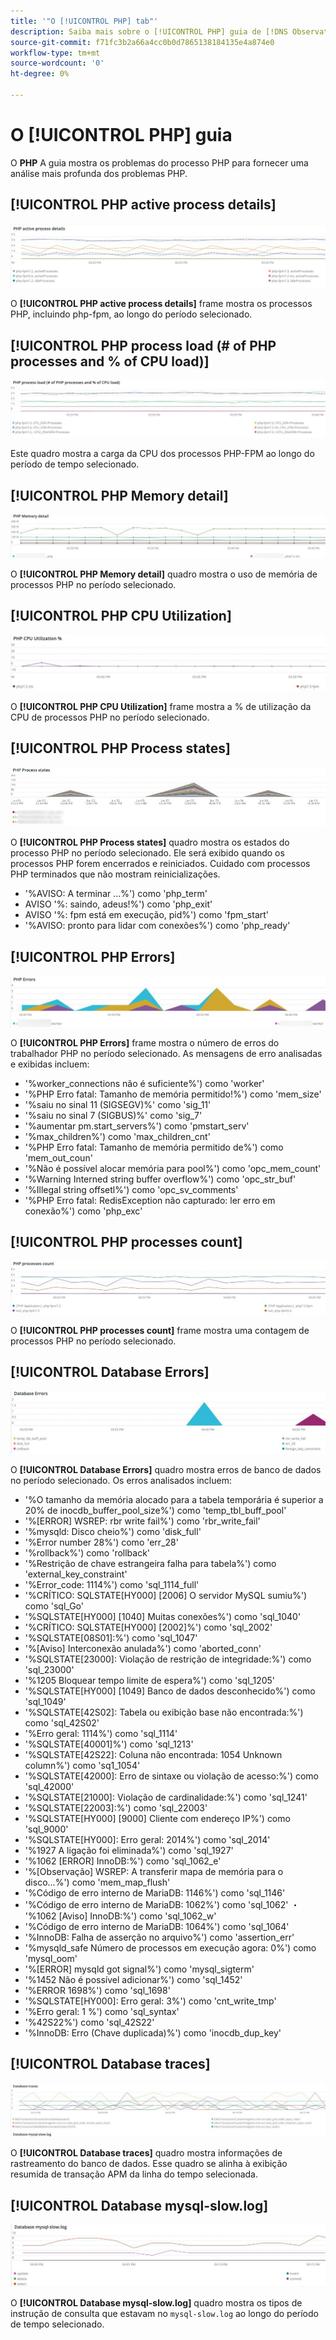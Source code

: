 ```yaml
---
title: '"O [!UICONTROL PHP] tab"'
description: Saiba mais sobre o [!UICONTROL PHP] guia de [!DNS Observation for Adobe Commerce].
source-git-commit: f71fc3b2a66a4cc0b0d7865138184135e4a874e0
workflow-type: tm+mt
source-wordcount: '0'
ht-degree: 0%

---
```



# O [!UICONTROL PHP] guia

O **PHP** A guia mostra os problemas do processo PHP para fornecer uma análise mais profunda dos problemas PHP.

## [!UICONTROL PHP active process details]

![Detalhes do processo ativo PHP](../../assets/tools/php-active-process-details.jpg)

O **[!UICONTROL PHP active process details]** frame mostra os processos PHP, incluindo php-fpm, ao longo do período selecionado.

## [!UICONTROL PHP process load (# of PHP processes and % of CPU load)]

![Carga do processo PHP](../../assets/tools/php-process-load.jpg)

Este quadro mostra a carga da CPU dos processos PHP-FPM ao longo do período de tempo selecionado.

## [!UICONTROL PHP Memory detail]

![Detalhes da memória PHP](../../assets/tools/php-memory-detail.jpg)

O **[!UICONTROL PHP Memory detail]** quadro mostra o uso de memória de processos PHP no período selecionado.

## [!UICONTROL PHP CPU Utilization]

![Utilização da CPU PHP](../../assets/tools/php-cpu-utilization.jpg)

O **[!UICONTROL PHP CPU Utilization]** frame mostra a % de utilização da CPU de processos PHP no período selecionado.

## [!UICONTROL PHP Process states]

![Estados do processo PHP](../../assets/tools/php-process-states-image-1.jpg)

O **[!UICONTROL PHP Process states]** quadro mostra os estados do processo PHP no período selecionado. Ele será exibido quando os processos PHP forem encerrados e reiniciados. Cuidado com processos PHP terminados que não mostram reinicializações.

* &#39;%AVISO: A terminar ...%&#39;) como &#39;php_term&#39;
* AVISO &#39;%: saindo, adeus!%&#39;) como &#39;php_exit&#39;
* AVISO &#39;%: fpm está em execução, pid%&#39;) como &#39;fpm_start&#39;
* &#39;%AVISO: pronto para lidar com conexões%&#39;) como &#39;php_ready&#39;

## [!UICONTROL PHP Errors]

![Erros PHP](../../assets/tools/php-errors-image-1.jpg)

O **[!UICONTROL PHP Errors]** frame mostra o número de erros do trabalhador PHP no período selecionado. As mensagens de erro analisadas e exibidas incluem:

* &#39;%worker_connections não é suficiente%&#39;) como &#39;worker&#39;
* &#39;%PHP Erro fatal: Tamanho de memória permitido!%&#39;) como &#39;mem_size&#39;
* &#39;%saiu no sinal 11 (SIGSEGV)%&#39; como &#39;sig_11&#39;
* &#39;%saiu no sinal 7 (SIGBUS)%&#39; como &#39;sig_7&#39;
* &#39;%aumentar pm.start_servers%&#39;) como &#39;pmstart_serv&#39;
* &#39;%max_children%&#39;) como &#39;max_children_cnt&#39;
* &#39;%PHP Erro fatal: Tamanho de memória permitido de%&#39;) como &#39;mem_out_coun&#39;
* &#39;%Não é possível alocar memória para pool%&#39;) como &#39;opc_mem_count&#39;
* &#39;%Warning Interned string buffer overflow%&#39;) como &#39;opc_str_buf&#39;
* &#39;%Illegal string offsetl%&#39;) como &#39;opc_sv_comments&#39;
* &#39;%PHP Erro fatal: RedisException não capturado: ler erro em conexão%&#39;) como &#39;php_exc&#39;

## [!UICONTROL PHP processes count]

![contagem de processos PHP](../../assets/tools/php-processes-count.jpg)

O **[!UICONTROL PHP processes count]** frame mostra uma contagem de processos PHP no período selecionado.

## [!UICONTROL Database Errors]

![Erros do Banco de Dados](../../assets/tools/php-tab-database-errors.jpg)

O **[!UICONTROL Database Errors]** quadro mostra erros de banco de dados no período selecionado. Os erros analisados incluem:

* &#39;%O tamanho da memória alocado para a tabela temporária é superior a 20% de inocdb_buffer_pool_size%&#39;) como &#39;temp_tbl_buff_pool&#39;
* &#39;%\[ERROR\] WSREP: rbr write fail%&#39;) como &#39;rbr_write_fail&#39;
* &#39;%mysqld: Disco cheio%&#39;) como &#39;disk_full&#39;
* &#39;%Error number 28%&#39;) como &#39;err_28&#39;
* &#39;%rollback%&#39;) como &#39;rollback&#39;
* &#39;%Restrição de chave estrangeira falha para tabela%&#39;) como &#39;external_key_constraint&#39;
* &#39;%Error_code: 1114%&#39;) como &#39;sql_1114_full&#39;
* &#39;%CRÍTICO: SQLSTATE[HY000] [2006] O servidor MySQL sumiu%&#39;) como &#39;sql_Go&#39;
* &#39;%SQLSTATE[HY000] [1040] Muitas conexões%&#39;) como &#39;sql_1040&#39;
* &#39;%CRÍTICO: SQLSTATE[HY000] [2002]%&#39;) como &#39;sql_2002&#39;
* &#39;%SQLSTATE[08S01]:%&#39;) como &#39;sql_1047&#39;
* &#39;%[Aviso] Interconexão anulada%&#39;) como &#39;aborted_conn&#39;
* &#39;%SQLSTATE[23000]: Violação de restrição de integridade:%&#39;) como &#39;sql_23000&#39;
* &#39;%1205 Bloquear tempo limite de espera%&#39;) como &#39;sql_1205&#39;
* &#39;%SQLSTATE[HY000] [1049] Banco de dados desconhecido%&#39;) como &#39;sql_1049&#39;
* &#39;%SQLSTATE[42S02]: Tabela ou exibição base não encontrada:%&#39;) como &#39;sql_42S02&#39;
* &#39;%Erro geral: 1114%&#39;) como &#39;sql_1114&#39;
* &#39;%SQLSTATE[40001]%&#39;) como &#39;sql_1213&#39;
* &#39;%SQLSTATE[42S22]: Coluna não encontrada: 1054 Unknown column%&#39;) como &#39;sq1_1054&#39;
* &#39;%SQLSTATE[42000]: Erro de sintaxe ou violação de acesso:%&#39;) como &#39;sql_42000&#39;
* &#39;%SQLSTATE[21000]: Violação de cardinalidade:%&#39;) como &#39;sql_1241&#39;
* &#39;%SQLSTATE[22003]:%&#39;) como &#39;sql_22003&#39;
* &#39;%SQLSTATE[HY000] [9000] Cliente com endereço IP%&#39;) como &#39;sql_9000&#39;
* &#39;%SQLSTATE[HY000]: Erro geral: 2014%&#39;) como &#39;sql_2014&#39;
* &#39;%1927 A ligação foi eliminada%&#39;) como &#39;sql_1927&#39;
* &#39;%1062 \[ERROR\] InnoDB:%&#39;) como &#39;sql_1062_e&#39;
* &#39;%[Observação] WSREP: A transferir mapa de memória para o disco...%&#39;) como &#39;mem_map_flush&#39;
* &#39;%Código de erro interno de MariaDB: 1146%&#39;) como &#39;sql_1146&#39;
* &#39;%Código de erro interno de MariaDB: 1062%&#39;) como &#39;sql_1062&#39; ・ &#39;%1062 [Aviso] InnoDB:%&#39;) como &#39;sql_1062_w&#39;
* &#39;%Código de erro interno de MariaDB: 1064%&#39;) como &#39;sql_1064&#39;
* &#39;%InnoDB: Falha de asserção no arquivo%&#39;) como &#39;assertion_err&#39;
* &#39;%mysqld_safe Número de processos em execução agora: 0%&#39;) como &#39;mysql_oom&#39;
* &#39;%\[ERROR\] mysqld got signal%&#39;) como &#39;mysql_sigterm&#39;
* &#39;%1452 Não é possível adicionar%&#39;) como &#39;sql_1452&#39;
* &#39;%ERROR 1698%&#39;) como &#39;sql_1698&#39;
* &#39;%SQLSTATE[HY000]: Erro geral: 3%&#39;) como &#39;cnt_write_tmp&#39;
* &#39;%Erro geral: 1 %&#39;) como &#39;sql_syntax&#39;
* &#39;%42S22%&#39;) como &#39;sql_42S22&#39;
* &#39;%InnoDB: Erro (Chave duplicada)%&#39;) como &#39;inocdb_dup_key&#39;

## [!UICONTROL Database traces]

![Rastreamentos do banco de dados](../../assets/tools/php-tab-database-traces.jpg)

O **[!UICONTROL Database traces]** quadro mostra informações de rastreamento do banco de dados. Esse quadro se alinha à exibição resumida de transação APM da linha do tempo selecionada.

## [!UICONTROL Database mysql-slow.log]

![Banco de dados mysql-low.log](../../assets/tools/php-tab-database-mysql-slow-log.jpg)

O **[!UICONTROL Database mysql-slow.log]** quadro mostra os tipos de instrução de consulta que estavam no `mysql-slow.log` ao longo do período de tempo selecionado.
